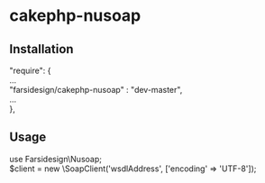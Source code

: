 # cakephp-nusoap


Installation
------------
"require": {<br/>
    ...<br/>
    "farsidesign/cakephp-nusoap" : "dev-master",<br/>
    ...<br/>
},<br/>

Usage
-----
use Farsidesign\Nusoap;<br/>
$client = new \SoapClient('wsdlAddress', ['encoding' => 'UTF-8']);

